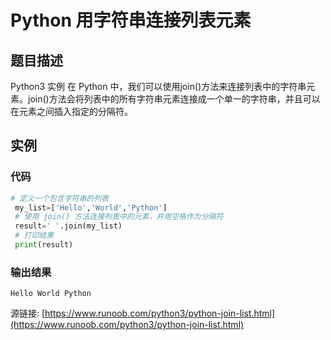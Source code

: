 # Python 用字符串连接列表元素

## 题目描述
Python3 实例
在 Python 中，我们可以使用join()方法来连接列表中的字符串元素。join()方法会将列表中的所有字符串元素连接成一个单一的字符串，并且可以在元素之间插入指定的分隔符。

## 实例
### 代码
```python
# 定义一个包含字符串的列表
 my_list=['Hello','World','Python']
 # 使用 join() 方法连接列表中的元素，并用空格作为分隔符
 result=' '.join(my_list)
 # 打印结果
 print(result)
```
### 输出结果
```
Hello World Python
```
源链接: [https://www.runoob.com/python3/python-join-list.html](https://www.runoob.com/python3/python-join-list.html)